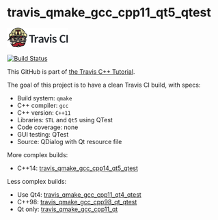 # travis_qmake_gcc_cpp11_qt5_qtest

[![Travis CI logo](TravisCI.png)](https://travis-ci.org)

[![Build Status](https://travis-ci.org/richelbilderbeek/travis_qmake_gcc_cpp11_qt5_qtest.svg?branch=master)](https://travis-ci.org/richelbilderbeek/travis_qmake_gcc_cpp11_qt5_qtest)

This GitHub is part of [the Travis C++ Tutorial](https://github.com/richelbilderbeek/travis_cpp_tutorial).

The goal of this project is to have a clean Travis CI build, with specs:
 * Build system: `qmake`
 * C++ compiler: `gcc`
 * C++ version: `C++11`
 * Libraries: `STL` and `Qt5` using QTest
 * Code coverage: none
 * GUI testing: QTest
 * Source: QDialog with Qt resource file

More complex builds:
 * C++14: [travis_qmake_gcc_cpp14_qt5_qtest](https://www.github.com/richelbilderbeek/travis_qmake_gcc_cpp14_qt5_qtest)

Less complex builds:
 * Use Qt4: [travis_qmake_gcc_cpp11_qt4_qtest](https://www.github.com/richelbilderbeek/travis_qmake_gcc_cpp11_qt4_qtest)
 * C++98: [travis_qmake_gcc_cpp98_qt_qtest](https://www.github.com/richelbilderbeek/travis_qmake_gcc_cpp98_qt_qtest)
 * Qt only: [travis_qmake_gcc_cpp11_qt](https://www.github.com/richelbilderbeek/travis_qmake_gcc_cpp11_qt)
